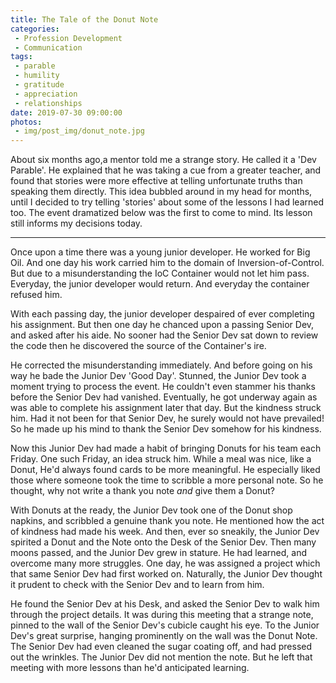 ```yaml
---
title: The Tale of the Donut Note
categories:
 - Profession Development
 - Communication
tags:
 - parable
 - humility
 - gratitude
 - appreciation
 - relationships
date: 2019-07-30 09:00:00
photos: 
 - img/post_img/donut_note.jpg
---
```


About six months ago,a mentor told me a strange story. He called it a 'Dev Parable'. He explained that he was taking a cue from a greater teacher, and found that stories were more effective at telling unfortunate truths than speaking them directly. This idea bubbled around in my head for months, until I decided to try telling 'stories' about some of the lessons I had learned too. The event dramatized below was the first to come to mind. Its lesson still informs my decisions today.

---

Once upon a time there was a young junior developer. He worked for Big Oil. And one day his work carried him to the domain of Inversion-of-Control. But due to a misunderstanding the IoC Container would not let him pass. Everyday, the junior developer would return. And everyday the container refused him.

With each passing day, the junior developer despaired of ever completing his assignment. But then one day he chanced upon a passing Senior Dev, and asked after his aide. No sooner had the Senior Dev sat down to review the code then he discovered the source of the Container's ire.

 He corrected the misunderstanding immediately. And before going on his way he bade the Junior Dev 'Good Day'. Stunned, the Junior Dev took a moment trying to process the event. He couldn't even stammer his thanks before the Senior Dev had vanished. Eventually, he got underway again as was able to complete his assignment later that day. But the kindness struck him. Had it not been for that Senior Dev, he surely would not have prevailed! So he made up his mind to thank the Senior Dev somehow for his kindness.

Now this Junior Dev had made a habit of bringing Donuts for his team each Friday. One such Friday, an idea struck him. While a meal was nice, like a Donut, He'd always found cards to be more meaningful. He especially liked those where someone took the time to scribble a more personal note. So he thought, why not write a thank you note _and_ give them a Donut?

With Donuts at the ready, the Junior Dev took one of the Donut shop napkins, and scribbled a genuine thank you note. He mentioned how the act of kindness had made his week. And then, ever so sneakily, the Junior Dev spirited a Donut and the Note onto the Desk of the Senior Dev. Then many moons passed, and the Junior Dev grew in stature. He had learned, and overcome many more struggles. One day, he was assigned a project which that same Senior Dev had first worked on. Naturally, the Junior Dev thought it prudent to check with the Senior Dev and to learn from him.

He found the Senior Dev at his Desk, and asked the Senior Dev to walk him through the project details. It was during this meeting that a strange note, pinned to the wall of the Senior Dev's cubicle caught his eye. To the Junior Dev's great surprise, hanging prominently on the wall was the Donut Note. The Senior Dev had even cleaned the sugar coating off, and had pressed out the wrinkles. The Junior Dev did not mention the note. But he left that meeting with more lessons than he'd anticipated learning.